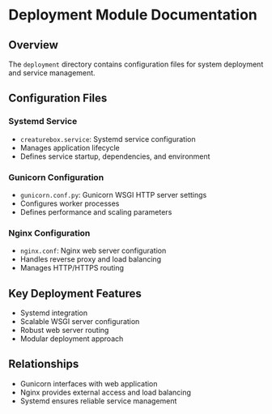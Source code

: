 # Deployment Module Documentation

## Overview
The `deployment` directory contains configuration files for system deployment and service management.

## Configuration Files

### Systemd Service
- `creaturebox.service`: Systemd service configuration
- Manages application lifecycle
- Defines service startup, dependencies, and environment

### Gunicorn Configuration
- `gunicorn.conf.py`: Gunicorn WSGI HTTP server settings
- Configures worker processes
- Defines performance and scaling parameters

### Nginx Configuration
- `nginx.conf`: Nginx web server configuration
- Handles reverse proxy and load balancing
- Manages HTTP/HTTPS routing

## Key Deployment Features
- Systemd integration
- Scalable WSGI server configuration
- Robust web server routing
- Modular deployment approach

## Relationships
- Gunicorn interfaces with web application
- Nginx provides external access and load balancing
- Systemd ensures reliable service management
